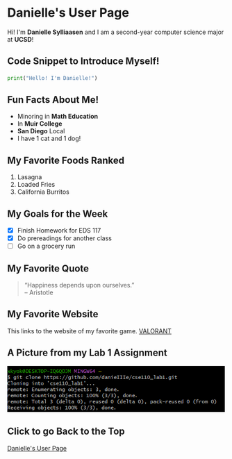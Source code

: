 # Danielle's User Page

Hi! I'm **Danielle Sylliaasen** and I am a second-year computer science major at **UCSD**! 

## Code Snippet to Introduce Myself!
```python
print("Hello! I'm Danielle!")
```

## Fun Facts About Me!
- Minoring in **Math Education**
- In **Muir College**
- **San Diego** Local
- I have 1 cat and 1 dog!

## My Favorite Foods Ranked
1. Lasagna
2. Loaded Fries
3. California Burritos

## My Goals for the Week
- [x] Finish Homework for EDS 117
- [x] Do prereadings for another class
- [ ] Go on a grocery run 

## My Favorite Quote
> “Happiness depends upon ourselves.”  
> – Aristotle

## My Favorite Website
This links to the website of my favorite game.
[VALORANT](https://playvalorant.com/en-us/)

## A Picture from my Lab 1 Assignment
![image](/screenshots/1.png)

## Click to go Back to the Top
[Danielle's User Page](danielles-user-page)
